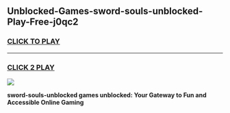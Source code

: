 
## Unblocked-Games-sword-souls-unblocked-Play-Free-j0qc2
<h3>
<a href="https://premium76.site?title=sword-souls-unblocked&ref=23A">CLICK TO PLAY</a></h3>
<hr>

<h3>
<a href="https://premium76.site?title=sword-souls-unblocked&ref=23A">CLICK 2 PLAY</a>
  
</h3>

<a href="https://premium76.site?title=sword-souls-unblocked&ref=23A"><img src="https://clearcache.store/games.png"></a>


**sword-souls-unblocked games unblocked: Your Gateway to Fun and Accessible Online Gaming**
